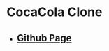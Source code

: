 <!--
 * @Author: Jinqi Li
 * @Date: 2020-06-21 22:29:22
 * @LastEditors: Jinqi Li
 * @LastEditTime: 2020-11-06 20:36:56
 * @FilePath: /cocacola-6/README.md
-->
# CocaCola Clone
* ## [Github Page](https://kikijinqili.github.io/cocacola-6/)
